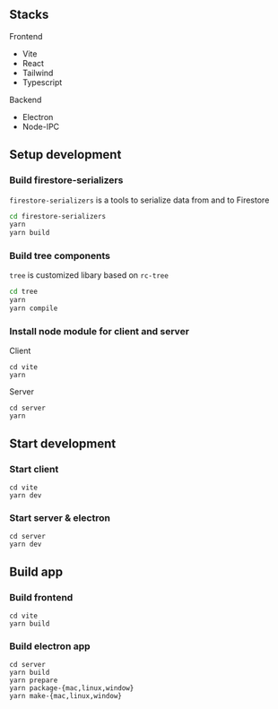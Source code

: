 ## Stacks

Frontend

- Vite
- React
- Tailwind
- Typescript

Backend

- Electron
- Node-IPC

## Setup development

### Build firestore-serializers

`firestore-serializers` is a tools to serialize data from and to Firestore

```sh
cd firestore-serializers
yarn
yarn build
```

### Build tree components

`tree` is customized libary based on `rc-tree`

```sh
cd tree
yarn
yarn compile
```

### Install node module for client and server

Client

```
cd vite
yarn
```

Server

```
cd server
yarn
```

## Start development

### Start client

```
cd vite
yarn dev
```

### Start server & electron

```
cd server
yarn dev
```

## Build app

### Build frontend

```
cd vite
yarn build
```

### Build electron app

```
cd server
yarn build
yarn prepare
yarn package-{mac,linux,window}
yarn make-{mac,linux,window}
```
